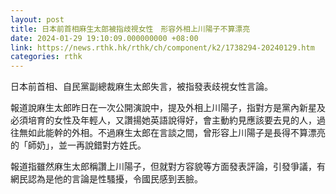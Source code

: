 ```yaml
---
layout: post
title: 日本前首相麻生太郎被指歧視女性　形容外相上川陽子不算漂亮
date: 2024-01-29 19:10:09.000000000 +08:00
link: https://news.rthk.hk/rthk/ch/component/k2/1738294-20240129.htm
categories: rthk
---
```


日本前首相、自民黨副總裁麻生太郎失言，被指發表歧視女性言論。

報道說麻生太郎昨日在一次公開演說中，提及外相上川陽子，指對方是黨內新星及必須培育的女性及年輕人，又讚揚她英語說得好，會主動約見應該要去見的人，過往無如此能幹的外相。不過麻生太郎在言談之間，曾形容上川陽子是長得不算漂亮的「師奶」，並一再說錯對方姓氏。

報道指雖然麻生太郎稱讚上川陽子，但就對方容貌等方面發表評論，引發爭議，有網民認為是他的言論是性騷擾，令國民感到丟臉。
